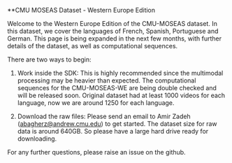 **CMU MOSEAS Dataset - Western Europe Edition

Welcome to the Western Europe Edition of the CMU-MOSEAS dataset. In this dataset, we cover the languages of French, Spanish, Portuguese and German. This page is being expanded in the next few months, with further details of the dataset, as well as computational sequences. 

There are two ways to begin:

1. Work inside the SDK: This is highly recommended since the multimodal processing may be heavier than expected. The computational sequences for the CMU-MOSEAS-WE are being double checked and will be released soon. Original dataset had at least 1000 videos for each language, now we are around 1250 for each language. 

2. Download the raw files: Please send an email to Amir Zadeh (abagherz@andrew.cmu.edu) to get started. The dataset size for raw data is around 640GB. So please have a large hard drive ready for downloading. 

For any further questions, please raise an issue on the github. 
